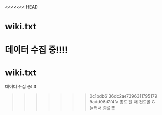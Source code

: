 <<<<<<< HEAD
# wiki.txt

데이터 수집 중!!!!
=======
# wiki.txt

데이터 수집 중!!!!
>>>>>>> 0c1bdb6136dc2ae73963117951799add08d7f4fa
종료 할 때 컨트롤 C 눌러서 종료!!!!